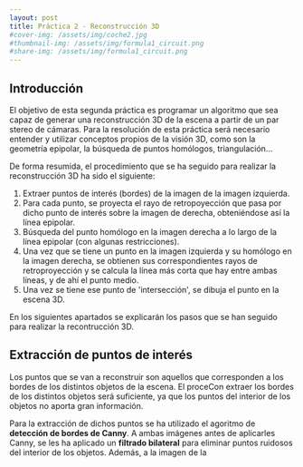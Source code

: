 ```yaml
---
layout: post
title: Práctica 2 - Reconstrucción 3D
#cover-img: /assets/img/coche2.jpg
#thumbnail-img: /assets/img/formula1_circuit.png
#share-img: /assets/img/formula1_circuit.png
---
```


## Introducción

El objetivo de esta segunda práctica es programar un algoritmo que sea capaz de generar una reconstrucción 3D de la escena a partir de un par stereo de cámaras. Para la resolución de esta práctica será necesario entender y utilizar conceptos propios de la visión 3D, como son la geometría epipolar, la búsqueda de puntos homólogos, triangulación...

De forma resumida, el procedimiento que se ha seguido para realizar la reconstrucción 3D ha sido el siguiente:
1. Extraer puntos de interés (bordes) de la imagen de la imagen izquierda. 
2. Para cada punto, se proyecta el rayo de retropoyección que pasa por dicho punto de interés sobre la imagen de derecha, obteniéndose así la línea epipolar. 
3. Búsqueda del punto homólogo en la imagen derecha a lo largo de la línea epipolar (con algunas restricciones). 
4. Una vez que se tiene un punto en la imagen izquierda y su homólogo en la imagen derecha, se obtienen sus correspondientes rayos de retroproyección y se calcula la línea más corta que hay entre ambas líneas, y de ahí el punto medio. 
5. Una vez se tiene ese punto de 'intersección', se dibuja el punto en la escena 3D. 

En los siguientes apartados se explicarán los pasos que se han seguido para realizar la recontrucción 3D. 

## Extracción de puntos de interés

Los puntos que se van a reconstruir son aquellos que corresponden a los bordes de los distintos objetos de la escena. El proceCon extraer los bordes de los distintos objetos será suficiente, ya que los puntos del interior de los objetos no aporta gran información. 

Para la extracción de dichos puntos se ha utilizado el agoritmo de **detección de bordes de Canny**. 
A ambas imágenes antes de aplicarles Canny, se les ha aplicado un **filtrado bilateral** para eliminar puntos ruidosos del interior de los objetos. Además, a la imagen de la 
